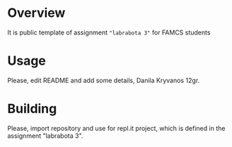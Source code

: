 # Overview

It is public template of assignment `"labrabota 3"` for FAMCS students

# Usage

Please, edit README and add some details, Danila Kryvanos 12gr.

# Building

Please, import repository and use for repl.it project, which is defined in the assignment "labrabota 3".
